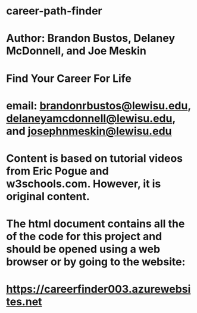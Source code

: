 # career-path-finder
# Author: Brandon Bustos, Delaney McDonnell, and Joe Meskin
# Find Your Career For Life
# email: brandonrbustos@lewisu.edu, delaneyamcdonnell@lewisu.edu, and josephnmeskin@lewisu.edu
# Content is based on tutorial videos from Eric Pogue and w3schools.com. However, it is original content.
# The html document contains all the of the code for this project and should be opened using a web browser or by going to the website:
# https://careerfinder003.azurewebsites.net

